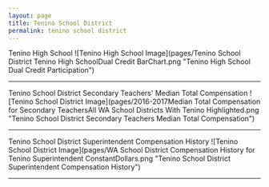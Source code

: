 ```yaml
---
layout: page
title: Tenino School District
permalink: tenino school district
---
```



Tenino High School
![Tenino High School Image](pages/Tenino School District Tenino High SchoolDual Credit BarChart.png "Tenino High School Dual Credit Participation")

___

Tenino School District Secondary Teachers' Median Total Compensation
![Tenino School District Image](pages/2016-2017Median Total Compensation for Secondary TeachersAll WA School Districts With Tenino Highlighted.png "Tenino School District Secondary Teachers Median Total Compensation")

___

Tenino School District Superintendent Compensation History
![Tenino School District Image](pages/WA School District Compensation History for Tenino Superintendent ConstantDollars.png "Tenino School District Superintendent Compensation History")

___

